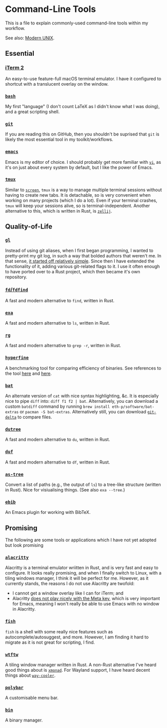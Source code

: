 # Command-Line Tools

This is a file to explain commonly-used command-line tools within my workflow.

See also: [Modern UNIX](https://github.com/ibraheemdev/modern-unix).

## Essential

### [iTerm 2](https://github.com/gnachman/iTerm2)
An easy-to-use feature-full macOS terminal emulator.  I have it configured to shortcut with a translucent overlay on the window.

### [`bash`](https://git.savannah.gnu.org/cgit/bash.git)
My first "language" (I don't count LaTeX as I didn't know what I was doing), and a great scripting shell.

### [`git`](https://git.kernel.org/pub/scm/git/git.git)
If you are reading this on GitHub, then you shouldn't be suprised that `git` is likely the most essential tool in my toolkit/workflows.

### [`emacs`](https://git.savannah.gnu.org/git/emacs.git/)
Emacs is my editor of choice.  I should probably get more familiar with [`vi`](http://ex-vi.cvs.sourceforge.net/ex-vi/ex-vi/), as it's on just about every system by default, but I like the power of Emacs.

### [`tmux`](https://github.com/tmux/tmux)
Similar to [`screen`](https://git.savannah.gnu.org/git/screen.git), `tmux` is a way to manage multiple terminal sessions without having to create new tabs.  It is detachable, so is very convenient when working on many projects (which I do a lot).  Even if your terminal crashes, `tmux` will keep your sessions alive, so is terminal-independent.  Another alternative to this, which is written in Rust, is [`zellij`](https://github.com/zellij-org/zellij).

## Quality-of-Life

### [`gl`](https://github.com/jakewilliami/gl)
Instead of using git aliases, when I first began programming, I wanted to pretty-print my git log, in such a way that bolded authors that weren't me.  In that sense, [it started off relatively simple](https://github.com/jakewilliami/scripts/blob/98a327a088bc132e4418e3010b228e5f42ffff9c/bash/gl).  Since then I have extended the functionality of it, adding various git-related flags to it.  I use it often enough to have ported over to a Rust project, which then became it's own repository.

### [`fd`/`fdfind`](https://github.com/sharkdp/fd)
A fast and modern alternative to `find`, written in Rust.

### [`exa`](https://github.com/ogham/exa)
A fast and modern alternative to `ls`, written in Rust.

### [`rg`](https://github.com/BurntSushi/ripgrep)
A fast and modern alternative to `grep -r`, written in Rust.

### [`hyperfine`](https://github.com/sharkdp/hyperfine)
A benchmarking tool for comparing efficiency of binaries.  See references to the tool [here](./readme.md) and [here](../julia/Other/advent_of_code/2021/readme.md).

### [`bat`](https://github.com/sharkdp/bat)
An alternate version of `cat` with nice syntax highlighting, &c.  It is especially nice to pipe `diff` into: `diff f1 f2 | bat`.  Alternatively, you can download a custom `batdiff` command by running `brew install eth-p/software/bat-extras` or `pacman -S bat-extras`.  Alternatively still, you can download [`git-delta`](https://github.com/dandavison/delta) to compare files.

### [`dutree`](https://github.com/nachoparker/dutree)
A fast and modern alternative to `du`, written in Rust.

### [`duf`](https://github.com/muesli/duf)
A fast and modern alternative to `df`, written in Rust.

### [`as-tree`](https://github.com/jez/as-tree)
Convert a list of paths (e.g., the output of `ls`) to a tree-like structure (written in Rust).  Nice for visiualising things.  (See also `exa --tree`.)

### [`ebib`](https://joostkremers.github.io/ebib/ebib-manual.html)
An Emacs plugin for working with BibTeX.

## Promising

The following are some tools or applications which I have not yet adopted but look promising

### [`alacritty`](https://github.com/jwilm/alacritty)
Alacritty is a terminal emulator wriitten in Rust, and is very fast and easy to configure.  It looks really promising, and when I finally switch to Linux, with a tiling windows manager, I think it will be perfect for me.  However, as it currently stands, the reasons I do not use Alacritty are twofold:
  - I cannot get a window overlay like I can for iTerm; and
  - Alacritty [does not play nicely with the Meta key](https://github.com/alacritty/alacritty/issues/62), which is very important for Emacs, meaning I won't really be able to use Emacs with no window in Alacritty.

### [`fish`](https://github.com/fish-shell/fish-shell)
`fish` is a shell with some really nice features such as autocomplete/autosuggest, and more.  However, I am finding it hard to migrate as it is not great for scripting, I find.

### [`wtftw`](https://github.com/kintaro/wtftw)
A tiling window manager written in Rust.  A non-Rust alternative I've heard good things about is [`xmonad`](https://github.com/xmonad/xmonad).  For Wayland support, I have heard decent things about [`way-cooler`](https://github.com/way-cooler/way-cooler).

### [`polybar`](https://github.com/jaagr/polybar)
A customisable menu bar.

### [`bin`](https://github.com/marcosnils/bin)
A binary manager.
